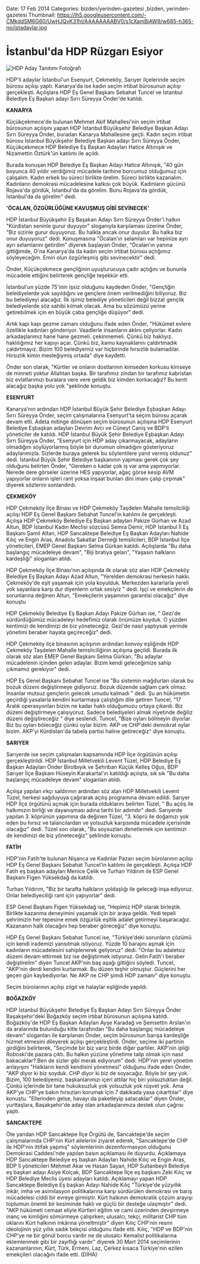 Date: 17 Feb 2014
Categories: bizden/yerinden-gazetesi ,bizden, yerinden-gazetesi
Thumbnail: https://lh5.googleusercontent.com/-CMkddSM6G60/UwHJQvK31hI/AAAAAAAABV0/s1cXamBiAW8/w685-h365-no/istadaylar.jpg


# İstanbul'da HDP Rüzgarı Esiyor


![HDP Aday Tanıtımı Fotoğrafı](https://lh5.googleusercontent.com/-CMkddSM6G60/UwHJQvK31hI/AAAAAAAABV0/s1cXamBiAW8/w685-h365-no/istadaylar.jpg)

HDP'li adaylar İstanbul'un Esenyurt, Çekmeköy, Sarıyer ilçelerinde seçim bürosu açılışı yaptı. Kanarya'da ise kadın seçim irtibat bürosunun açılışı gerçekleşti. Açılışlara HDP Eş Genel Başkanı Sebahat Tuncel ve İstanbul Belediye Eş Başkan adayı Sırrı Süreyya Önder'de katıldı.

**KANARYA**

Küçükçekmece'de bulunan Mehmet Akif Mahallesi'nin seçim irtibat bürosunun açılışını yapan HDP İstanbul Büyükşehir Belediye Başkan Adayı Sırrı Süreyya Önder, buradan Kanarya Mahallesine geçti. Kadın seçim irtibat bürosu İstanbul Büyükşehir Belediye Başkan adayı Sırrı Süreyya Önder, Küçükçekmece HDP Belediye Eş Başkan Adayları Hatice Altınışık ve Nizamettin Öztürk'ün katılımı ile açıldı. 

Burada konuşan HDP Belediye Eş Başkan Adayı Hatice Altınışık, "40 gün boyunca 40 yıldır verdiğimiz mücadele tarihine borcumuz olduğumuz için çalışalım. Kadın erkek bu süreci birlikte örelim. Süreci birlikte kazanalım. Kadınların demokrasi mücadelesine katkısı çok büyük. Kadınların gücünü Rojava'da gördük, İstanbul'da da görelim. Bunu Rojava'da gördük, İstanbul'da da görelim" dedi.

**'ÖCALAN, ÖZGÜRLÜĞÜNE KAVUŞMUŞ GİBİ SEVİNECEK'**

HDP İstanbul Büyükşehir Eş Başakan Adayı Sırrı Süreyya Önder'i halkın "Kürdistan seninle gurur duyuyor" sloganıyla karşılaması üzerine Önder, "Biz sizinle gurur duyuyoruz. Bu halkla ancak onur duyulur. Bu halka biz onur duyuyoruz" dedi. Konuşmasına "Öcalan'ın selamları var hepinize ayrı ayrı selamlarını getirdim" diyerek başlayan Önder, "Öcalan'ın yanına gittiğimde, O'na Kanarya'da da kadın seçim irtibat bürosu açtığımız söyleyeceğim. Emin olun özgürleşmiş gibi sevinecektir" dedi. 

Önder, Küçükçekmece gençliğinin uyuşturucuya çadır açtığını ve bununla mücadele ettiğini belirterek gençliğe teşekkür etti. 

İstanbul'un yüzde 75'inin işsiz olduğunu kaydeden Önder, "Gençliğin belediyelerde yok sayıldığını ve gençlere önem verilmediğini biliyoruz. Biz bu belediyeyi alacağız. İlk işimiz belediye yöneticileri değil bizzat gençlik belediyelerde söz sahibi kılmak olacak. Ama bu sözümüzü yerine getirebilmek için en büyük çaba gençliğe düşüyor" dedi. 

Artık kapı kapı gezme zamanı olduğunu ifade eden Önder, "Hükümet evlere özellikle kadınları gönderiyor. Vaadlerle insanların aklını çeliyorlar. Kadın arkadaşlarımız hane hane gezmeli. çekinmemeli. Çünkü biz haklıyız. haklılığımız her kapıyı açar. Çünkü biz, kamu kaynaklarını çaldırtmadık çaldırtmayız. Bizim 100 belediyemiz var hiçbirinde hırsızlık bulamadılar. Hırsızlık kimin mesleğiymiş ortada" diye kaydetti. 

Önder son olarak, "Kürtler ve onların dostlarının kimseden korkusu kimseye de minneti yoktur Allahtan başka. Bir tarafımız zindan bir tarafımız kabristan biz evlatlarımızı buralara vere vere geldik biz kimden korkacağız? Bu kenti alacağız başka yolu yok "şeklinde konuştu.

**ESENYURT**

Kanarya'nın ardından HDP İstanbul Büyük Şehir Belediye Eşbaşkan Adayı Sırrı Süreyya Önder, seçim çalışmalarına Esenyurt'ta seçim bürosu açarak devam etti. Adeta mitinge dönüşen seçim bürosunun açılışına HDP Esenyurt Belediye Eşbaşkan adayları Devrim Avcı ve Cüneyt Caniş ve BDP'li yöneticiler de katıldı. HDP İstanbul Büyük Şehir Belediye Eşbaşkan Adayı Sırrı Süreyya Önder, "Esenyurt için HDP aday çıkarmayacak, adayların olmadığını söylüyorlarmış böyle bir durumun olmadığını gösteriyoruz adaylarımızla. Sizlerde buraya gelerek bu söylentilere yanıt vermiş oldunuz" dedi. İstanbul Büyük Şehir Belediye başkanının yapması gerek çok şey olduğunu belirten Önder, "Gereken o kadar çok iş var ama yapmıyorlar. Nerede dere görseler üzerine HES yapıyorlar, ağaç görse kesip AVM yapıyorlar onların işleri rant yoksa inşaat bunları dini imanı çalıp çırpmak" diyerek sözlerini sonlandırdı.

**ÇEKMEKÖY**

HDP Çekmeköy İlçe Binası ve HDP Çekmeköy Taşdelen Mahalle temsilciliği açılışı HDP Eş Genel Başkanı Sebahat Tuncel'in katılımı ile gerçekleşti. Açılışa HDP Çekmeköy Belediye Eş Başkan adayları Pakize Gürhan ve Azad Altun, BDP İstanbul Kadın Meclisi sözcüsü Semra Demir, HDP İstanbul İl Eş Başkanı Şamil Altan, HDP Sancaktepe Belediye Eş Başkan Adayları Nahide Kılıç ve Engin Aras, Anadolu Sakatlar Derneği temsilcileri, BDP İstanbul İlçe yöneticileri, EMEP Genel Başkanı Selma Gürkan katıldı. Açılışlarda "Bu daha başlangıç mücadeleye devam", "Biji bratiya gelan", "Yaşasın halkların kardeşliği" sloganları atıldı. 

HDP Çekmeköy İlçe Binası'nın açılışında ilk olarak söz alan HDP Çekmeköy Belediye Eş Başkan Adayı Azad Altun, "Yerelden demokrasi herkesin hakkı. Çekmeköy'de eşit yaşamak için yola koyulduk. Merkezden kararlarla yereli yok sayanlara karşı dur diyenlerin ortak sesiyiz " dedi. İşçi ve emekçilerin de sorunlarına değinen Altun, "Emekçilerin yaşamının garantisi olacağız" diye konuştu 

HDP Çekmeköy Belediye Eş Başkan Adayı Pakize Gürhan ise, " Gezi'de sürdürdüğümüz mücadeleyi hedefimiz olarak önümüze koyduk. O yüzden kentimizi de kendimizi de biz yöneteceğiz. Gezi'de nasıl yaptıysak yerinde yönetimi beraber hayata geçireceğiz" dedi.


HDP Çekmeköy ilçe binasının açılışının ardından konvoy eşliğinde HDP Çekmeköy Taşdelen Mahalle temsilciliğinin açılışına geçildi. Burada ilk olarak söz alan EMEP Genel Başkanı Selma Gürkan, "Bu adaylar mücadelenin içinden gelen adaylar. Bizim kendi geleceğimize sahip çıkmamız gerekiyor" dedi. 

HDP Eş Genel Başkanı Sebahat Tuncel ise "Bu sistemin mağdurları olarak bu bozuk düzeni değiştirmeye gidiyoruz. Bozuk düzende sağlam çark olmaz. İnsanlar mutsuz gençlerin gelecek umudu kalmadı " dedi. Şu an hükümetin geçirdiği yasalarla kendini kurtarmaya çalıştığını dile getiren Tuncel, "17 Aralık operasyonları bizim ne kadar haklı olduğumuzu ortaya çıkardı. Biz düzeni değiştirmeye çalışıyoruz. Sadece belediyeleri almak niyetinde değiliz düzeni değiştireceğiz " diye seslendi. Tuncel, "Bize oyları bölmeyin diyorlar. Biz bu oyları böleceğiz çünkü oylar bizim. AKP ve CHP'deki demokrat oylar bizim. AKP'yi Kürdistan'da tabela partisi haline getireceğiz" diye konuştu.

**SARIYER**

Sarıyerde ise seçim çalışmaları kapsamında HDP İlçe örgütünün açılışı gerçekleştirildi. HDP İstanbul Milletvekili Levent Tüzel, HDP Belediye Eş Başkan Adayları Önder Birolbıyık ve Şehriban Küçük Kelleş Oğus, BDP Sarıyer İlçe Başkanı Hüseyin Karakartal'ın katıldığı açılışta, sık sık "Bu daha başlangıç mücadeleye devam" sloganları atıldı. 

Açılışa yapılan ırkçı saldırının ardından söz alan HDP Milletvekili Levent Tüzel, herkesi sağduyuya çağırarak açılış programına devam edildi. Sarıyer HDP İlçe örgütünü açmak için burada olduklarını belirten Tüzel, " Bu açılış ile halkımızın birliği ve dayanışması adına tarihi bir adımdır" dedi. Sarıyerde yapılan 3. köprünün yapımına da değinen Tüzel, "3. köprü ile doğamızı yok eden bu hırsız ve talancılardan ve yolsuzluk karşısında mücadele içerisinde olacağız" dedi. Tüzel son olarak, "Bu soysuzları denetlemek için kentimizi de kendimizi de biz yöneteceğiz" şeklinde konuştu.

**FATİH**

HDP'nin Fatih'te bulunan Nişanca ve Kadınlar Pazarı seçim bürolarının açılışı HDP Eş Genel Başkanı Sebahat Tuncel'in katılımı ile gerçekleşti. Açılışa HDP Fatih eş başkan adayları Menice Çelik ve Turhan Yıldırım ile ESP Genel Başkanı Figen Yüksekdağ da katıldı. 

Turhan Yıldırım, "Biz bir tarafta halkların yoldaşlığı ile geleceği inşa ediyoruz. Onlar belediyeciliği rant için yapıyorlar" dedi. 

ESP Genel Başkanı Figen Yüksekdağ ise, "Hepimiz HDP olarak birleştik. Birlikte kazanma deneyimini yaşamak için bir araya geldik. Yedi tepeli şehrimizin her tepesine emek özgürlük eşitlik adalet getirmeyi başaracağız. Kazananın halk olacağını hep beraber göreceğiz" diye konuştu. 

HDP Eş Genel Başkanı Sebahat Tuncel ise, "Türkiye'deki sorunların çözümü için kendi irademizi yansıtmak istiyoruz. Yüzde 10 barajını aşmak için kadınların mücadelesini sahiplenerek geliyoruz" dedi. "Onlar bu adaletsiz düzeni devam ettirmek biz ise değiştirmek istiyoruz. Gelin Fatih'i beraber değiştirelim" diyen Tuncel AKP'nin baş aşağı gittiğini söyledi. Tuncel, "AKP'nin derdi kendini kurtarmak. Bu düzen teşhir olmuştur. Güçlerini her geçen gün kaybediyorlar. Ne AKP ne CHP şimdi HDP zamanı" diye konuştu.

Seçim bürolarının açılışı zılgıt ve halaylar eşliğinde yapıldı. 

**BOĞAZKÖY**

HDP İstanbul Büyükşehir Belediye Eş Başkan Adayı Sırrı Süreyya Önder Başakşehir'deki Boğazköy seçim irtibat bürosunun açılışına katıldı. Boğazköy'de HDP Eş Başkan Adayları Ayşe Karadağ ve Şemsettin Arslan'ın da aralarında bulunduğu kitle tarafından "Bu daha başlangıç mücadeleye devam" sloganları ile karşılanan Önder, seçim bürosunun barışa kardeşliğe hizmet etmesini dileyerek açılışı gerçekleştirdi. Önder, seçime iki partinin girdiğini belirterek, "Seçimde bir biz varız birde diğer partiler. AKP'nin ipliği Roboski'de pazara çıktı. Bu halkın yüzüne yönetime talip olmak için nasıl bakacaklar? Ben de sizler gibi merak ediyorum" dedi. HDP'nin yerel yönetim anlayışını "Halkların kendi kendisini yönetmesi" olduğunu ifade eden Önder, "AKP diyor ki biz soyduk. CHP diyor ki biz de soyacağız. Böyle bir şey yok. Bizim, 100 belediyemiz. başkanlarımızı içeri attılar hiç biri yolsuzluktan değil. Çünkü içlerinde bir tane hukuksuzluk yok yolsuzluk yok rüşvet yok. Ama AKP'ye CHP'ye bakın hırsızları korumak için 7 dakikada yasa çıkarttılar" diye konuştu. "Ellerinden gelse, havayı da paketleyip satacaklar" diyen Önder, yurttaşlara, Başakşehir'de aday olan arkadaşlarımıza destek olun çağrısı yaptı. 

**SANCAKTEPE**

Öte yandan HDP Sancaktepe İlçe Örgütü de, Sancaktepe'de seçim çalışmalarında CHP'nin Kürt ailelerini ziyaret ederek, "Sancaktepe'de CHP ile HDP'nin ittifak yapmış" söylemlerinin dezenformasyon olduğunu Demokrasi Caddesi'nde yapılan basın açıklaması ile duyurdu. Açıklamaya HDP Sancaktepe Belediye eş başkan Adayları Nahide Kılıç ve Engin Aras, BDP İl yöneticileri Mehmet Akar ve Hasan Sayan, HDP Sultanbeyli Belediye eş başkan adayı Asiye Kolçak, BDP Sancaktepe İlçe eş başkanı Zeki Kılıç ve HDP Belediye Meclis üyesi adayları katıldı. Açıklamayı yapan HDP Sancaktepe Belediye Eş başkan Adayı Nahide Kılıç "Türkiye'de yüzyıllık inkâr, imha ve asimilasyon politikalarına karşı sürdürülen demokrasi ve barış mücadelesi ciddi bir evreye girmiştir. Kürt halkının demokratik çözüm arayışı toplumun önemli bir kesiminde haklı ve güçlü bir desteğe ulaşmıştır" dedi. "AKP hükümeti cemaat eliyle Kürtleri eğitim ve cami üzerinden devşirmeye inanç ve kimliğini sömürmeye çalışırken; ulusalcı, tekçi, militarist CHP tüm oklarını Kürt halkının inkârına yöneltmiştir" diyen Kılıç CHP'nin resmi ideolojinin yüz yıllık sadık bekçisi olduğunu ifade etti. Kılıç, "HDP ve BDP'nin CHP'ye ne bir gönül borcu vardır ne de ulusalcı Kemalist politikalarına eklemlenmek gibi bir zayıflığı vardır" diyerek 30 Mart 2014 seçimlerinin kazananlarının, Kürt, Türk, Ermeni, Laz, Çerkez kısaca Türkiye'nin ezilen emekçileri olacağını ifade etti. (DİHA)
